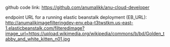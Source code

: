github code link:
https://github.com/anumalikk/anu-cloud-developer





endpoint URL for a running elastic beanstalk deployment (EB_URL):
http://anumalikimagefilteringdev-env.eba-t3twstkm.us-east-1.elasticbeanstalk.com/filteredimage?image_url=https://upload.wikimedia.org/wikipedia/commons/b/bd/Golden_tabby_and_white_kitten_n01.jpg
